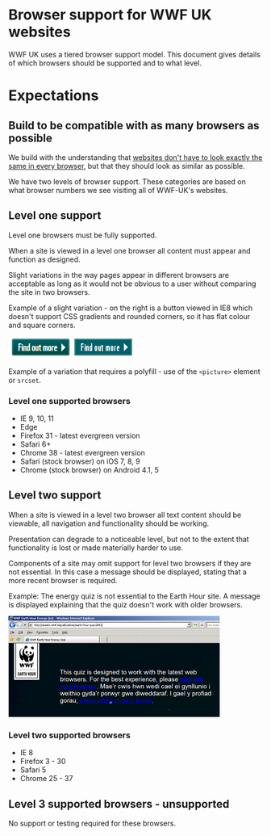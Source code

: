 # Browser support for WWF UK websites

WWF UK uses a tiered browser support model. This document gives details of which browsers should be supported and to what level.

# Expectations #

## Build to be compatible with as many browsers as possible ##
We build with the understanding that [websites don't have to look exactly the same in every browser](http://dowebsitesneedtolookexactlythesameineverybrowser.com), but that they should look as similar as possible.

We have two levels of browser support. These categories are based on what browser numbers we see visiting all of WWF-UK's websites.

## Level one support

Level one browsers must be fully supported.

When a site is viewed in a level one browser all content must appear and function as designed.

Slight variations in the way pages appear in different browsers are acceptable as long as it would not be obvious to a user without comparing the site in two browsers.

Example of a slight variation - on  the right is a button viewed in IE8 which doesn't support CSS gradients and rounded corners, so it has flat colour and square corners.

![](https://github.com/wwf-international/browser-support-wwf-uk/blob/master/resources/level-1-button-example.png)


Example of a variation that requires a polyfill - use of the `<picture>` element or `srcset`.

### Level one supported browsers

* IE 9, 10, 11
* Edge
* Firefox 31 - latest evergreen version
* Safari 6+
* Chrome 38 - latest evergreen version
* Safari (stock browser) on iOS 7, 8, 9
* Chrome (stock browser) on Android 4.1, 5

## Level two support

When a site is viewed in a level two browser all text content should be viewable, all navigation and functionality should be working.

Presentation can degrade to a noticeable level, but not to the extent that functionality is lost or made materially harder to use.

Components of a site may omit support for level two browsers if they are not essential. In this case a message should be displayed, stating that a more recent browser is required.

Example: The energy quiz is not essential to the Earth Hour site.  A message is displayed explaining that the quiz doesn't work with older browsers.

![](https://github.com/wwf-international/browser-support-wwf-uk/blob/master/resources/level-2-earth-hour-quiz-example.png)


### Level two supported browsers

* IE  8
* Firefox 3 - 30
* Safari 5
* Chrome 25 - 37

## Level 3 supported browsers - unsupported

No support or testing required for these browsers.
